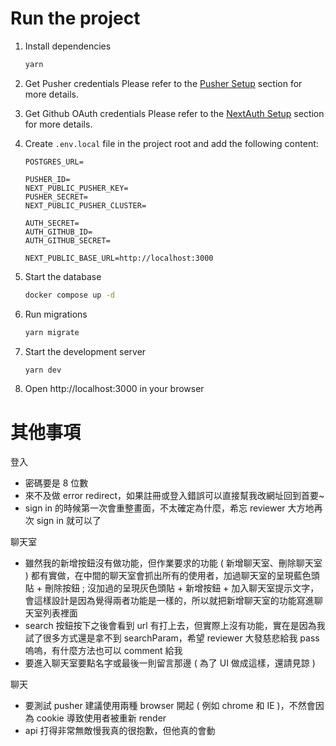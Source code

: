 # Run the project

1. Install dependencies
   ```bash
   yarn
   ```
2. Get Pusher credentials
   Please refer to the [Pusher Setup](#pusher-setup) section for more details.

3. Get Github OAuth credentials
   Please refer to the [NextAuth Setup](#nextauth-setup) section for more details.

4. Create `.env.local` file in the project root and add the following content:

   ```text
   POSTGRES_URL=

   PUSHER_ID=
   NEXT_PUBLIC_PUSHER_KEY=
   PUSHER_SECRET=
   NEXT_PUBLIC_PUSHER_CLUSTER=

   AUTH_SECRET=
   AUTH_GITHUB_ID=
   AUTH_GITHUB_SECRET=

   NEXT_PUBLIC_BASE_URL=http://localhost:3000
   ```

5. Start the database
   ```bash
   docker compose up -d
   ```
6. Run migrations
   ```bash
   yarn migrate
   ```
7. Start the development server
   ```bash
   yarn dev
   ```
8. Open http://localhost:3000 in your browser

# 其他事項

登入
- 密碼要是 8 位數
- 來不及做 error redirect，如果註冊或登入錯誤可以直接幫我改網址回到首要~
- sign in 的時候第一次會重整畫面，不太確定為什麼，希忘 reviewer 大方地再次 sign in 就可以了

聊天室
- 雖然我的新增按鈕沒有做功能，但作業要求的功能 ( 新增聊天室、刪除聊天室 ) 都有實做，在中間的聊天室會抓出所有的使用者，加過聊天室的呈現藍色頭貼 + 刪除按鈕 ; 沒加過的呈現灰色頭貼 + 新增按鈕 + 加入聊天室提示文字，會這樣設計是因為覺得兩者功能是一樣的，所以就把新增聊天室的功能寫進聊天室列表裡面
- search 按鈕按下之後會看到 url 有打上去，但實際上沒有功能，實在是因為我試了很多方式還是拿不到 searchParam，希望 reviewer 大發慈悲給我 pass 嗚嗚，有什麼方法也可以 comment 給我
- 要進入聊天室要點名字或最後一則留言那邊 ( 為了 UI 做成這樣，還請見諒 )

聊天
- 要測試 pusher 建議使用兩種 browser 開起 ( 例如 chrome 和 IE )，不然會因為 cookie 導致使用者被重新 render
- api 打得非常無敵慢我真的很抱歉，但他真的會動

